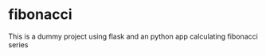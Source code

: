 # fibonacci
This is a dummy project using flask and an python app calculating fibonacci series


<!-- .gitconfig

[user]
    email = vaspapts@intracom-telecom.com
    name = vasiliki papageorgiou
[url "https://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:x-oauth-basic@github.com/"]
    insteadOf = https://github.com/ 
    
-->
